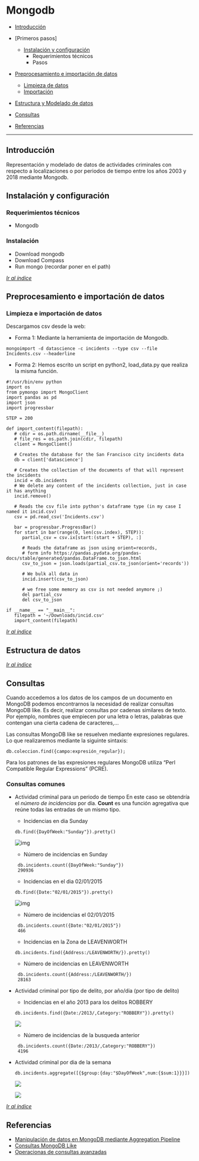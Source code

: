# Mongodb

* [Introducción](#introducción)

* [Primeros pasos]
  * [Instalación y configuración](#instalación-y-configuración)
    * Requerimientos técnicos
    * Pasos

* [Preprocesamiento e importación de datos](#preprocesamiento-e-importación-de-datos)
  * [Limpieza de datos](#limpieza-de-datos)
  * [Importación](#importación-de-datos)

* [Estructura y Modelado de datos](#estructura-de-datos)

* [Consultas](#consultas)

* [Referencias](#referencias)

---

## Introducción
Representación y modelado de datos de actividades criminales con respecto a localizaciones o por periodos de tiempo entre los años 2003 y 2018 mediante Mongodb.

## Instalación y configuración

### Requerimientos técnicos

* Mongodb

### Instalación

* Download mongodb
* Download Compass
* Run mongo (recordar poner en el path)

[_Ir al índice_](../readme.md)

## Preprocesamiento e importación de datos

### Limpieza e importación de datos

Descargamos csv desde la web:

  * Forma 1: Mediante la herramienta de importación de Mongodb.

  ```
  mongoimport -d datascience -c incidents --type csv --file Incidents.csv --headerline
  ```

  * Forma 2: Hemos escrito un script en python2, load_data.py que realiza la misma función.

  ```
  #!/usr/bin/env python
  import os
  from pymongo import MongoClient
  import pandas as pd
  import json
  import progressbar

  STEP = 200

  def import_content(filepath):
     # cdir = os.path.dirname(__file__)
     # file_res = os.path.join(cdir, filepath)
     client = MongoClient()

     # Creates the database for the San Francisco city incidents data
     db = client['datascience']

     # Creates the collection of the documents of that will represent the incidents
     incid = db.incidents
     # We delete any content of the incidents collection, just in case it has anything
     incid.remove()

     # Reads the csv file into python's dataframe type (in my case I named it incid.csv)
     csv = pd.read_csv('Incidents.csv')

     bar = progressbar.ProgressBar()
     for start in bar(range(0, len(csv.index), STEP)):
        partial_csv = csv.ix[start:(start + STEP), :]

        # Reads the dataframe as json using orient=records,
        # form info https://pandas.pydata.org/pandas-docs/stable/generated/pandas.DataFrame.to_json.html
        csv_to_json = json.loads(partial_csv.to_json(orient='records'))

        # We bulk all data in
        incid.insert(csv_to_json)

        # we free some memory as csv is not needed anymore ;)
        del partial_csv
        del csv_to_json
        
  if __name__ == "__main__":
     filepath = '~/Downloads/incid.csv'
     import_content(filepath)
 ```

[_Ir al índice_](../readme.md)
## Estructura de datos



[_Ir al índice_](../readme.md)

## Consultas
Cuando accedemos a los datos de los campos de un documento en MongoDB podemos encontrarnos la necesidad de realizar consultas MongoDB like. Es decir, realizar consultas por cadenas similares de texto. Por ejemplo, nombres que empiecen por una letra o letras, palabras que contengan una cierta cadena de caracteres,...

Las consultas MongoDB like se resuelven mediante expresiones regulares. Lo que realizaremos mediante la siguinte sintaxis:
```
db.coleccion.find({campo:expresión_regular});
```
Para los patrones de las expresiones regulares MongoDB utiliza “Perl Compatible Regular Expressions” (PCRE). 

### Consultas comunes

* Actividad criminal para un periodo de tiempo
En este caso se obtendría el *número de incidencias* por día. **Count** es una función agregativa que reúne todas las entradas de un mismo tipo.

  * Incidencias en dia Sunday

  ```
  db.find({DayOfWeek:"Sunday"}).pretty()
  ```

  ![img](../docs/sunday.PNG)
  
  * Número de incidencias en Sunday
  ```
   db.incidents.count({DayOfWeek:"Sunday"})
   290936
  ```
  
  * Incidencias en el dia 02/01/2015
  ```
  db.find({Date:"02/01/2015"}).pretty()
  ```
  ![img](../docs/02012015.PNG) 
  * Número de incidencias el 02/01/2015

  ```
   db.incidents.count({Date:"02/01/2015"})
   466
  ```
  
   * Incidencias en la Zona de LEAVENWORTH

  ```
  db.incidents.find({Address:/LEAVENWORTH/}).pretty()
  ```

  * Número de incidencias en LEAVENWORTH

  ```
   db.incidents.count({Address:/LEAVENWORTH/})
   28163
  ```

* Actividad criminal por tipo de delito, por año/dia (por tipo de delito)

  * Incidencias en el año 2013 para los delitos ROBBERY
  ```
  db.incidents.find({Date:/2013/,Category:"ROBBERY"}).pretty()
  ```
  ![](../docs/2013ROBBERY.PNG)
  * Número de incidencias de la busqueda anterior
  ```
   db.incidents.count({Date:/2013/,Category:"ROBBERY"})
   4196
  ```

* Actividad criminal por dia de la semana

  ```
  db.incidents.aggregate([{$group:{day:"$DayOfWeek",num:{$sum:1}}}])
  ```

  ![](../docs/dias.png)

  ![](../docs/frecuencia.png)


[_Ir al índice_](../readme.md)

## Referencias
* [Manipulación de datos en MongoDB mediante Aggregation Pipeline](https://www.adictosaltrabajo.com/tutoriales/mongodb-agregatte/)
* [Consultas MongoDB Like](http://lineadecodigo.com/mongodb/consultas-mongodb-like/)
* [Operacionas de consultas avanzadas](http://charlascylon.com/2013-07-10-tutorial-mongodb-operaciones-de-consulta-avanzadas)


